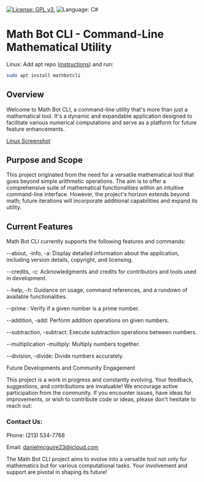 [![License: GPL v3.](https://img.shields.io/github/license/DanielLMcGuire/MathBotCLI?style=flat-square)](https://www.gnu.org/licenses/old-licenses/gpl-3.0) ![Language: C#](https://img.shields.io/badge/language-C%23-green?style=flat-square)

# Math Bot CLI - Command-Line Mathematical Utility

Linux: Add apt repo ([instructions](https://daniel-mcguire-corporation.github.io/DMC-APT/)) and run:
```bash
sudo apt install mathbotcli
```
## Overview
Welcome to Math Bot CLI, a command-line utility that's more than just a mathematical tool. It's a dynamic and expandable application designed to facilitate various numerical computations and serve as a platform for future feature enhancements.

[Linux Screenshot](https://raw.githubusercontent.com/Daniel-McGuire-Corporation/MathBotCLI/main/resources/MathBotCLI-linux.png)

## Purpose and Scope
This project originated from the need for a versatile mathematical tool that goes beyond simple arithmetic operations. The aim is to offer a comprehensive suite of mathematical functionalities within an intuitive command-line interface. However, the project's horizon extends beyond math; future iterations will incorporate additional capabilities and expand its utility.

## Current Features
Math Bot CLI currently supports the following features and commands:

--about, -info, -a: Display detailed information about the application, including version details, copyright, and licensing.

--credits, -c: Acknowledgments and credits for contributors and tools used in development.

--help, -h: Guidance on usage, command references, and a rundown of available functionalities.

--prime <number>: Verify if a given number is a prime number.

--addition, -add: Perform addition operations on given numbers.

--subtraction, -subtract: Execute subtraction operations between numbers.

--multiplication -multiply: Multiply numbers together.

--division, -divide: Divide numbers accurately.

Future Developments and Community Engagement

This project is a work in progress and constantly evolving. Your feedback, suggestions, and contributions are invaluable! We encourage active participation from the community. If you encounter issues, have ideas for improvements, or wish to contribute code or ideas, please don't hesitate to reach out:

### Contact Us:
Phone: (213) 534-7768

Email: danielmcguire23@icloud.com


The Math Bot CLI project aims to evolve into a versatile tool not only for mathematics but for various computational tasks. Your involvement and support are pivotal in shaping its future!
